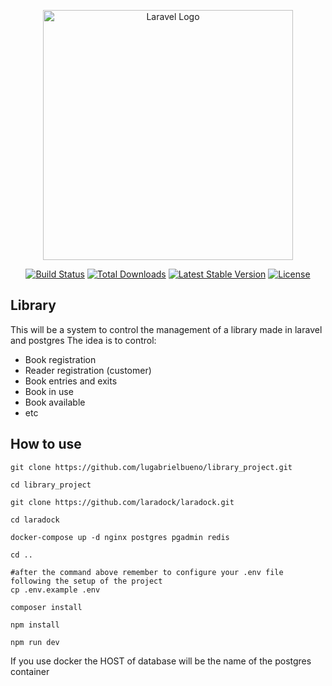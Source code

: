 <p align="center"><a href="https://laravel.com" target="_blank"><img src="https://raw.githubusercontent.com/laravel/art/master/logo-lockup/5%20SVG/2%20CMYK/1%20Full%20Color/laravel-logolockup-cmyk-red.svg" width="400" alt="Laravel Logo"></a></p>

<p align="center">
<a href="https://travis-ci.org/laravel/framework"><img src="https://travis-ci.org/laravel/framework.svg" alt="Build Status"></a>
<a href="https://packagist.org/packages/laravel/framework"><img src="https://img.shields.io/packagist/dt/laravel/framework" alt="Total Downloads"></a>
<a href="https://packagist.org/packages/laravel/framework"><img src="https://img.shields.io/packagist/v/laravel/framework" alt="Latest Stable Version"></a>
<a href="https://packagist.org/packages/laravel/framework"><img src="https://img.shields.io/packagist/l/laravel/framework" alt="License"></a>
</p>

## Library

This will be a system to control the management of a library made in laravel and postgres
The idea is to control:

-   Book registration
-   Reader registration (customer)
-   Book entries and exits
-   Book in use
-   Book available
-   etc

## How to use

```
git clone https://github.com/lugabrielbueno/library_project.git

cd library_project

git clone https://github.com/laradock/laradock.git

cd laradock

docker-compose up -d nginx postgres pgadmin redis

cd ..

#after the command above remember to configure your .env file following the setup of the project
cp .env.example .env

composer install

npm install

npm run dev
```

If you use docker the HOST of database will be the name of the postgres container
